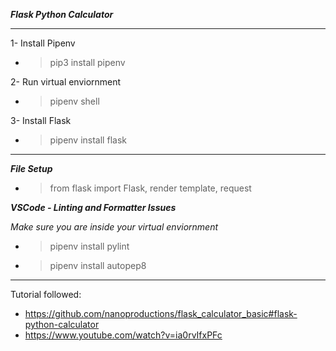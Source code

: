 ***Flask Python Calculator***

___

1- Install Pipenv

- > pip3 install pipenv

2- Run virtual enviornment

- > pipenv shell

3- Install Flask

- > pipenv install flask

___

***File Setup***

- > from flask import Flask, render template, request

***VSCode - Linting and Formatter Issues***

*Make sure you are inside your virtual enviornment*

- > pipenv install pylint
- > pipenv install autopep8


___


Tutorial followed: 

- https://github.com/nanoproductions/flask_calculator_basic#flask-python-calculator
- https://www.youtube.com/watch?v=ia0rvIfxPFc